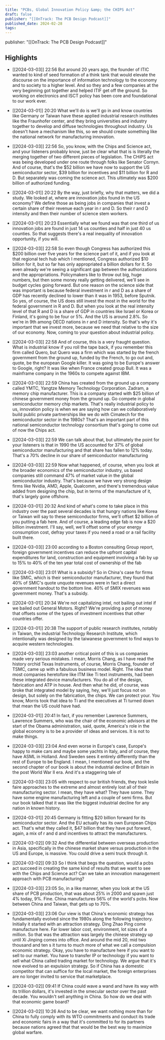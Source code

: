 ```yaml
---
title: "PCBs, Global Innovation Policy &amp; the CHIPS Act"
draft: false
publisher: "[[OnTrack: The PCB Design Podcast]]"
published_date: 2024-02-28
tags:
---
```

publisher: "[[OnTrack: The PCB Design Podcast]]"


## Highlights
* [[2024-03-03]] 22:56  But around 20 years ago, the founder of ITIC wanted to kind of seed formation of a think tank that would elevate the discourse on the importance of information technology to the economy and to society to a higher level. And so they and a few companies at the very beginning got together and helped ITIF get off the ground. So working on electronics and ISCT policy has been core and foundational to our work ever.

* [[2024-03-01]] 20:20  What we'll do is we'll go in and know countries like Germany or Taiwan have these applied industrial research institutes like the Fraunhofer center, and they bring universities and industry together to develop and diffuse technologies throughout industry. Us doesn't have a mechanism like this, so we should create something like the national network for manufacturing innovation.

* [[2024-03-03]] 22:56  So, you know, with the Chips and Science act, and your listeners probably know, just be clear what that is is literally the merging together of two different pieces of legislation. The CHiPS act was being developed under one route through folks like Senator Cornyn. And of course, that's the $52 billion we have now to support the US semiconductor sector, $39 billion for incentives and $11 billion for R and D. But separately was coming the science act. This ultimately was $200 billion of authorized funding.

* [[2024-03-01]] 20:22  By the way, just briefly, why that matters, we did a study. We looked at, where are innovation jobs found in the US economy? We define those as being jobs in companies that invest a certain share of their revenue each year in r and D. So their r and D intensity and then their number of science stem workers.

* [[2024-03-01]] 20:23  Essentially what we found was that one third of us innovation jobs are found in just 14 us counties and half in just 40 us counties. So that suggests there's a real inequality of innovation opportunity, if you will.

* [[2024-03-03]] 22:58  So even though Congress has authorized this $200 billion over five years for the science part of it, and if you look at that regional tech hub which I mentioned, Congress authorized $10 billion for it, but so far has only appropriated a billion dollars for it. So even already we're seeing a significant gap between the authorizations and the appropriations. Policymakers like to throw out big, huge numbers, but then some money really getting delivered, we'll see in budget cycles going forward. But one reason on the science side that was important is because federal investment in r and D as a share of GDP has recently declined to lower than it was in 1953, before Sputnik. So yes, of course, the US does still invest the most in the world for the federal government in R and D. But when you look at the real intensity level of that R and D is a share of GDP in countries like Israel or Korea or Finland, it's going to be four or 5%. And the US is around 2.8%. So we're in 9th among OECD nations in r and D intensity. So that's why it's important that we invest more, because we need that relative to the size of our economy. Now, coming to your question about industrial policy.

* [[2024-03-03]] 22:58  And of course, this is a very fraught question. What is industrial know if you roll the tape back, if you remember this firm called Quero, but Quero was a firm which was started by the french government from the ground up, funded by the French, to go out and, quote, be the european Google killer. It was going to be Europe's answer to Google, right? It was like when France created group Bull. It was a mainframe company in the 1960s to compete against IBM.

* [[2024-03-03]] 22:59  China has created from the ground up a company called YMTC, Yangtze Memory Technology Corporation. Zadram, a memory chip manufacturer. This is a company started with $25 billion of chinese government money from the ground up. Go compete in global semiconductor memory chip markets. That's really industrial policy to us, innovation policy is when we are saying how can we collaboratively build public private partnerships like we do with Cimatech for the semiconductor sector in the 1980s? That's an important part of this national semiconductor technology consortium that's going to come out of now the Chips act.

* [[2024-03-03]] 22:59  We can talk about that, but ultimately the point for your listeners is that in 1990 the US accounted for 37% of global semiconductor manufacturing and that share has fallen to 12% today. That's a 70% decline in our share of semiconductor manufacturing

* [[2024-03-03]] 22:59  Now what happened, of course, when you look at the broader economics of the semiconductor industry, us based companies still command 47% of market value in the global semiconductor industry. That's because we have very strong design firms like Nvidia, AMD, Apple, Qualcomm, and there's tremendous value added from designing the chip, but in terms of the manufacture of it, that's largely gone offshore.

* [[2024-03-01]] 20:32  And kind of what's come to take place in this industry over the past several decades is that hungry nations like Korea or Taiwan will say to these semiconductor firms, we'll offset $2 billion of you putting a fab here. And of course, a leading edge fab is now a $20 billion investment. I'll say, well, we'll offset some of your energy consumption cost, defray your taxes if you need a road or a rail facility built there.

* [[2024-03-03]] 23:00  according to a Boston consulting Group report, foreign government incentives can reduce the upfront capital expenditures for land, construction and equipment involving a fab by up to 15% to 40% of the ten year total cost of ownership of the fab

* [[2024-03-03]] 23:01  What is a subsidy? So in China's case for firms like SMIC, which is their semiconductor manufacturer, they found that 40% of SMIC's quote unquote revenues were in fact a direct government handout to the bottom line. 40% of SMIX revenues was government money. That's a subsidy.

* [[2024-03-01]] 20:34  We're not capitalizing intel, not bailing out intel if we bailed out General Motors. Right? We're providing a pot of money that offsets some of the types of investment incentives that other countries offer.

* [[2024-03-01]] 20:38  The support of public research institutes, notably in Taiwan, the industrial Technology Research Institute, which intentionally was designed by the taiwanese government to find ways to acquire western technologies.

* [[2024-03-03]] 23:03  another critical point of this is us companies made very serious mistakes. I mean, Morris Chang, as I have read the history orchid Texas Instruments, of course, Morris Chang, founder of TSMC, came up with a fabulous business model. Right. The idea that most companies heretofore like ITM like Ti text instruments, had been these integrated device manufacturers. You do all of the design, fabrication and ATP in house. And then what he did, of course, was broke that integrated model by saying, hey, we'll just focus not on design, but solely on the fabrication, the chips. We can protect your. You know, Morris took that idea to Ti and the executives at Ti turned down that mean the US could have had.

* [[2024-03-01]] 20:41  In fact, if you remember Lawrence Summers, Lawrence Summers, who was the chair of the economic advisors at the start of the Obama administration, said, quote, America's role in the global economy is to be a provider of ideas and services. It is not to make things.

* [[2024-03-03]] 23:04  And even worse in Europe's case, Europe's happy to make cars and maybe some yachts in Italy, and of course, they have ASML in Holland. And Sweden sees it entirely differently than the rest of Europe to be England. I mean, I mentioned our book, and the second chapter of our book is about the industrial decline of Britain in the post World War II era. And it's a staggering tale of

* [[2024-03-03]] 23:05  with respect to our british friends, they took leslie faire approaches to the extreme and almost entirely lost all of their manufacturing sector. I mean, they have what? They have some. They have some engine manufacturing left and a couple of semi firms. But our book talked that it was like the biggest industrial decline for any nation in known history.

* [[2024-03-01]] 20:45  Germany is fitting $20 billion forward for its semiconductor sector. And the EU actually has its own European Chips act. That's what they called it, $47 billion that they have put forward, again, a mix of r and d and incentives to attract the manufacturers.

* [[2024-03-02]] 09:32  And the differential between overseas production in Asia, specifically in the chinese market share versus production in the US and Europe, is massive. You could drive a semi truck through it.

* [[2024-03-02]] 09:33  So I think that begs the question, would a pcbs act succeed in creating the same kind of results that we want to see with the Chips and Science act? Can we take an innovation management approach with PCB manufacturing?

* [[2024-03-03]] 23:05  So, in a like manner, when you look at the US share of PCB production, that was about 25% in 2000 and spawn just 4% today, 9%. Fine. China manufactures 56% of the world's pcbs. Now between China and Taiwan, that gets up to 70%.

* [[2024-03-03]] 23:06  Our view is that China's economic strategy has fundamentally evolved since the 1980s along the following trajectory. Initially it started with an attraction strategy. Ding Zhao Ping come manufacture here. Far lower labor cost, environment, lot sizes of a million. So that was the attraction was largely the chinese strategy up until Xi Jinping comes into office. And around the mid 20, mid two thousand and ten s it turns to much more of what we call a compulsion economic strategy. Okay, you have to manufacture here if you want to sell to our market. You have to transfer IP or technology if you want to sell what China called trading market for technology. We argue that it's now evolved to an expulsion strategy. So if China has a domestic competitor that can suffice for the local market, the foreign enterprises are no longer invited to service that marketplace.

* [[2024-03-02]] 09:41  If China could wave a wand and have its way with its trillion dollars, it's invested in the smecular sector over the past decade. You wouldn't sell anything in China. So how do we deal with that economic game board?

* [[2024-03-02]] 10:26  And to be clear, we want nothing more than for China to fully comply with its WTO commitments and conduct its trade and economic fairs in a way that it's committed to for its partners because nations agreed that that would be the best way to maximize global warfare.

